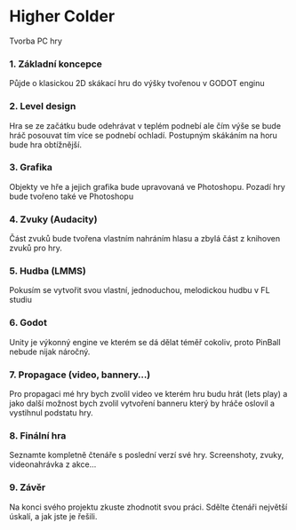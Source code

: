 # Higher Colder 

Tvorba PC hry 

### 1. Základní koncepce

Půjde o klasickou 2D skákací hru do výšky tvořenou v GODOT enginu 

### 2. Level design

Hra se ze začátku bude odehrávat v teplém podnebí ale čím výše se bude hráč posouvat tím více se podnebí ochladí. Postupným skákáním na horu bude hra obtížnější.  

### 3. Grafika

Objekty ve hře a jejich grafika bude upravovaná ve Photoshopu. Pozadí hry bude tvořeno také ve Photoshopu

### 4. Zvuky (Audacity)

Část zvuků bude tvořena vlastním nahráním hlasu a zbylá část z knihoven zvuků pro hry. 

### 5. Hudba (LMMS)

Pokusím se vytvořit svou vlastní, jednoduchou, melodickou hudbu v FL studiu  

### 6. Godot

Unity je výkonný engine ve kterém se dá dělat téměř cokoliv, proto PinBall nebude nijak náročný. 

### 7. Propagace (video, bannery…)

Pro propagaci mé hry bych zvolil video ve kterém hru budu hrát (lets play) a jako další možnost bych zvolil vytvoření banneru který by hráče oslovil a vystihnul podstatu hry. 
### 8. Finální hra

Seznamte kompletně čtenáře s poslední verzí své hry. Screenshoty, zvuky, videonahrávka z akce…

### 9. Závěr

Na konci svého projektu zkuste zhodnotit svou práci. Sdělte čtenáři největší úskalí, a jak jste je řešili.
